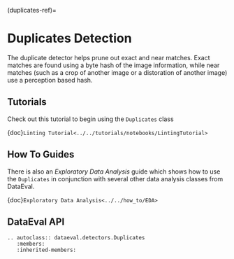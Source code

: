 (duplicates-ref)=

# Duplicates Detection

The duplicate detector helps prune out exact and near matches.
Exact matches are found using a byte hash of the image information,
while near matches (such as a crop of another image or a distoration of another image) use a perception based hash.

## Tutorials

Check out this tutorial to begin using the `Duplicates` class

{doc}`Linting Tutorial<../../tutorials/notebooks/LintingTutorial>`

## How To Guides

There is also an _Exploratory Data Analysis_ guide which shows how to use the `Duplicates` in conjunction with several other data analysis classes from DataEval.

{doc}`Exploratory Data Analysis<../../how_to/EDA>`

## DataEval API

```{eval-rst}
.. autoclass:: dataeval.detectors.Duplicates
   :members:
   :inherited-members:
```
